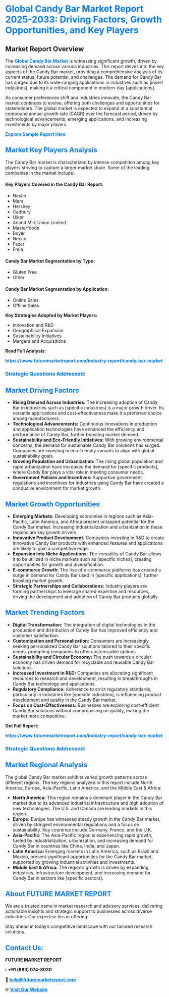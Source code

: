 <h1 style="color: #007BFF;">Global Candy Bar Market Report 2025-2033: Driving Factors, Growth Opportunities, and Key Players</h1>

<section id="overview">
<h2>Market Report Overview</h2>
<p>The <a href="https://www.futuremarketreport.com/industry-report/candy-bar-market" style="color: #007BFF; text-decoration: none;"><strong>Global Candy Bar Market</strong></a> is witnessing significant growth, driven by increasing demand across various industries. This report delves into the key aspects of the Candy Bar market, providing a comprehensive analysis of its current status, future potential, and challenges. The demand for Candy Bar has surged due to its wide-ranging applications in industries such as [insert industries], making it a critical component in modern-day [applications].</p>
<p>As consumer preferences shift and industries innovate, the Candy Bar market continues to evolve, offering both challenges and opportunities for stakeholders. The global market is expected to expand at a substantial compound annual growth rate (CAGR) over the forecast period, driven by technological advancements, emerging applications, and increasing investments by major players.</p>
</section>

<section id="overview">
<p><a href="https://www.futuremarketreport.com/request-sample/reportId=35635" style="color: #007BFF; text-decoration: none;"><strong>Explore Sample Report Here</strong></a></p>
</section>

<section id="key-players">
<h2 style="color: #007BFF;">Market Key Players Analysis</h2>
<p>The Candy Bar market is characterized by intense competition among key players striving to capture a larger market share. Some of the leading companies in the market include:</p>
<h4>Key Players Covered in the Candy Bar Report:</h4>
<ul><li>Nestle</li><li>Mars</li><li>Hershey</li><li>Cadbury</li><li>Ulker</li><li>Anand Milk Union Limited</li><li>Masterfoods</li><li>Boyer</li><li>Necco</li><li>Fazer</li><li>Freia</li></ul>
<h4>Candy Bar Market Segmentation by Type:</h4>
<ul><li>Gluten Free</li><li>Other</li></ul>

<h4>Candy Bar Market Segmentation by Application:</h4>
<ul><li>Online Sales</li><li>Offline Sales</li></ul>
<p><strong>Key Strategies Adopted by Market Players:</strong></p>
<ul>
<li>Innovation and R&D</li>
<li>Geographical Expansion</li>
<li>Sustainability Initiatives</li>
<li>Mergers and Acquisitions</li>
</ul>
</section>

<section>
<p><strong>Read Full Analysis: </strong></p><a href="https://www.futuremarketreport.com/industry-report/candy-bar-market" style="color: #007BFF; text-decoration: none;"><strong>https://www.futuremarketreport.com/industry-report/candy-bar-market</strong></a>
<h3 style="color: #007BFF;">Strategic Questions Addressed:</h3>
</section>

<section id="driving-factors">
<h2 style="color: #007BFF;">Market Driving Factors</h2>
<ul>
<li><strong>Rising Demand Across Industries:</strong> The increasing adoption of Candy Bar in industries such as [specific industries] is a major growth driver. Its versatile applications and cost-effectiveness make it a preferred choice among manufacturers.</li>
<li><strong>Technological Advancements:</strong> Continuous innovations in production and application technologies have enhanced the efficiency and performance of Candy Bar, further boosting market demand.</li>
<li><strong>Sustainability and Eco-Friendly Initiatives:</strong> With growing environmental concerns, the demand for sustainable Candy Bar solutions has surged. Companies are investing in eco-friendly variants to align with global sustainability goals.</li>
<li><strong>Growing Population and Urbanization:</strong> The rising global population and rapid urbanization have increased the demand for [specific products], where Candy Bar plays a vital role in meeting consumer needs.</li>
<li><strong>Government Policies and Incentives:</strong> Supportive government regulations and incentives for industries using Candy Bar have created a conducive environment for market growth.</li>
</ul>
</section>

<section id="growth-opportunities">
<h2 style="color: #007BFF;">Market Growth Opportunities</h2>
<ul>
<li><strong>Emerging Markets:</strong> Developing economies in regions such as Asia-Pacific, Latin America, and Africa present untapped potential for the Candy Bar market. Increasing industrialization and urbanization in these regions are key growth drivers.</li>
<li><strong>Innovative Product Development:</strong> Companies investing in R&D to create innovative Candy Bar products with enhanced features and applications are likely to gain a competitive edge.</li>
<li><strong>Expansion into Niche Applications:</strong> The versatility of Candy Bar allows it to be utilized in niche markets such as [specific niches], creating opportunities for growth and diversification.</li>
<li><strong>E-commerce Growth:</strong> The rise of e-commerce platforms has created a surge in demand for Candy Bar used in [specific applications], further boosting market growth.</li>
<li><strong>Strategic Partnerships and Collaborations:</strong> Industry players are forming partnerships to leverage shared expertise and resources, driving the development and adoption of Candy Bar products globally.</li>
</ul>
</section>

<section id="trending-factors">
<h2 style="color: #007BFF;">Market Trending Factors</h2>
<ul>
<li><strong>Digital Transformation:</strong> The integration of digital technologies in the production and distribution of Candy Bar has improved efficiency and customer satisfaction.</li>
<li><strong>Customization and Personalization:</strong> Consumers are increasingly seeking personalized Candy Bar solutions tailored to their specific needs, prompting companies to offer customizable options.</li>
<li><strong>Sustainability and Circular Economy:</strong> The push towards a circular economy has driven demand for recyclable and reusable Candy Bar solutions.</li>
<li><strong>Increased Investment in R&D:</strong> Companies are allocating significant resources to research and development, resulting in breakthroughs in Candy Bar technology and applications.</li>
<li><strong>Regulatory Compliance:</strong> Adherence to strict regulatory standards, particularly in industries like [specific industries], is influencing product development and quality in the Candy Bar market.</li>
<li><strong>Focus on Cost-Effectiveness:</strong> Businesses are exploring cost-efficient Candy Bar solutions without compromising on quality, making the market more competitive.</li>
</ul>
</section>

<section>
<p><strong>Get Full Report: </strong></p><a href="https://www.futuremarketreport.com/industry-report/candy-bar-market" style="color: #007BFF; text-decoration: none;"><strong>https://www.futuremarketreport.com/industry-report/candy-bar-market</strong></a>
<h3 style="color: #007BFF;">Strategic Questions Addressed:</h3>
</section>


<section id="regional-analysis">
<h2 style="color: #007BFF;">Market Regional Analysis</h2>
<p>The global Candy Bar market exhibits varied growth patterns across different regions. The key regions analyzed in this report include North America, Europe, Asia-Pacific, Latin America, and the Middle East & Africa:</p>
<ul>
<li><strong>North America:</strong> This region remains a dominant player in the Candy Bar market due to its advanced industrial infrastructure and high adoption of new technologies. The U.S. and Canada are leading markets in this region.</li>
<li><strong>Europe:</strong> Europe has witnessed steady growth in the Candy Bar market, driven by stringent environmental regulations and a focus on sustainability. Key countries include Germany, France, and the U.K.</li>
<li><strong>Asia-Pacific:</strong> The Asia-Pacific region is experiencing rapid growth, fueled by industrialization, urbanization, and increasing demand for Candy Bar in countries like China, India, and Japan.</li>
<li><strong>Latin America:</strong> Emerging markets in Latin America, such as Brazil and Mexico, present significant opportunities for the Candy Bar market, supported by growing industrial activities and investments.</li>
<li><strong>Middle East & Africa:</strong> The region’s growth is driven by expanding industries, infrastructure development, and increasing demand for Candy Bar in sectors like [specific sectors].</li>
</ul>
</section>

<footer>
<h2 style="color: #007BFF;">About FUTURE MARKET REPORT</h2>
<p>We are a trusted name in market research and advisory services, delivering actionable insights and strategic support to businesses across diverse industries. Our expertise lies in offering:</p>

<p>Stay ahead in today’s competitive landscape with our tailored research solutions.</p>

<h2 style="color: #007BFF;">Contact Us:</h2>
<p><strong>FUTURE MARKET REPORT</strong></p>
<p>📞 <strong>+91 (883) 074-8030</strong></p>
<p>📧 <strong><a href="mailto:help@futuremarketreport.com" style="color: #007BFF;">help@futuremarketreport.com</a></strong></p>
<p>🌐 <strong><a href="https://www.futuremarketreport.com/" style="color: #007BFF;">Visit Our Website</a></strong></p>
</footer>